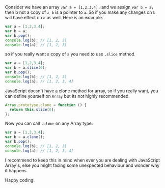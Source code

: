 <!--


---
 "JavaScript : Array assignment creates reference not copy"
excerpt: "JavaScript : Array assignment creates reference not copy"
date: 2015-05-29 00:00:00 IST
updated: 2015-05-29 00:00:00 IST
categories: javascript
tags: javascript, array
---

-->
<!DOCTYPE html>
<html>

<head>
  <title>basic-git-workflow</title>
  <meta charset="utf-8">
  <meta name="viewport" content="width=device-width, initial-scale=1.0">


  <link rel="stylesheet" href="./css/bootstrap.css">
  <link rel="stylesheet" href="./css/bootstrap.grid.css">
  <link rel="stylesheet" href="./css/bootstrap.min.css">
  <link rel="stylesheet" href="./css/bootstrap-reboot.min.css">
  <link rel="stylesheet" href="./css/bootstrap.css.map">
  <link rel="stylesheet" href="./css/blog-home.css">
  <link rel="stylesheet" href="./css/prism.css">
  <script async defer src="./css/prism.js"></script>
</head>

<body>

Consider we have an array `var a = [1,2,3,4];` and we assign `var b = a;` then b not a copy of `a`, `b` is a pointer to `a`. So if you make any changes on `b` will have effect on `a` as well. Here is an example.

```js
var a = [1,2,3,4];
var b = a;
var b.pop();
console.log(b); // [1, 2, 3]
console.log(a); // [1, 2, 3]
```

so if you really want a copy of `a` you need to use `.slice` method.

```js
var a = [1,2,3,4];
var b = a.slice(0);
var b.pop();
console.log(b); // [1, 2, 3]
console.log(a); // [1, 2, 3, 4]
```

JavaScript doesn't have a clone method for array, so if you really want, you can define yourself on `Array` but its not highly recommended.

```js
Array.prototype.clone = function () {
  return this.slice(0);
};
```

Now you can call `.clone` on any Array type.

```js
var a = [1,2,3,4];
var b = a.clone();
var b.pop();
console.log(b); // [1, 2, 3]
console.log(a); // [1, 2, 3, 4]
```

I recommend to keep this in mind when ever you are dealing with JavaScript Array's, else you might facing some unexpected behaviour and wonder why it happens.

Happy coding.
